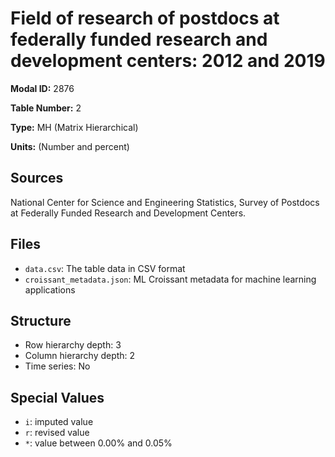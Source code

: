 # Field of research of postdocs at federally funded research and development centers: 2012 and 2019

**Modal ID:** 2876

**Table Number:** 2

**Type:** MH (Matrix Hierarchical)

**Units:** (Number and percent)

## Sources

National Center for Science and Engineering Statistics, Survey of Postdocs at Federally Funded Research and Development Centers.

## Files

- `data.csv`: The table data in CSV format
- `croissant_metadata.json`: ML Croissant metadata for machine learning applications

## Structure

- Row hierarchy depth: 3
- Column hierarchy depth: 2
- Time series: No

## Special Values

- `i`: imputed value
- `r`: revised value
- `*`: value between 0.00% and 0.05%
